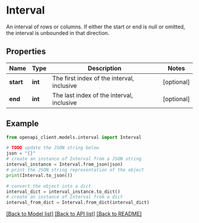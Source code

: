 # Interval

An interval of rows or columns. If either the start or end is null or omitted, the interval is unbounded in that direction.

## Properties

Name | Type | Description | Notes
------------ | ------------- | ------------- | -------------
**start** | **int** | The first index of the interval, inclusive | [optional] 
**end** | **int** | The last index of the interval, inclusive | [optional] 

## Example

```python
from openapi_client.models.interval import Interval

# TODO update the JSON string below
json = "{}"
# create an instance of Interval from a JSON string
interval_instance = Interval.from_json(json)
# print the JSON string representation of the object
print(Interval.to_json())

# convert the object into a dict
interval_dict = interval_instance.to_dict()
# create an instance of Interval from a dict
interval_from_dict = Interval.from_dict(interval_dict)
```
[[Back to Model list]](../README.md#documentation-for-models) [[Back to API list]](../README.md#documentation-for-api-endpoints) [[Back to README]](../README.md)


